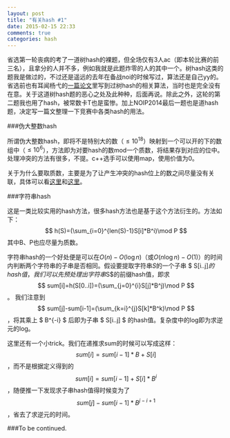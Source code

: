 ```yaml
---
layout: post
title: "有关hash #1"
date: 2015-02-15 22:33
comments: true
categories: hash
---
```


省选第一轮丧病的考了一道树hash的裸题，但全场仅有3人ac（即本轮比赛的前三名），且拿分的人并不多，例如我就是此题炸零的人的其中一个。树hash这类的题我是做过的，不过还是遥远的去年在备战noi的时候写过，算法还是自己yy的。省选前也有耳闻杨弋的[一篇论文](http://wenku.baidu.com/link?url=C4uQvu25Cejccx5zhfH7CeMl4EFzsxDpVJzfEU7AUD0Nnwa20NnDsAU6GwhOO9i2jSFKRKpBEs_P6Oq_5uT9ez8KYPcxIxaG3g6eoqkZGQC)里写到过树hash的相关算法，当时也是完全没有在意。关于这道树hash题的恶心之处及此种种，后面再说。除此之外，这轮的第二题我也用了hash，被常数卡T也是蛮惨。加上NOIP2014最后一题也是道hash题，决定写一篇文整理一下竞赛中各类hash的用法。

###伪大整数hash

所谓伪大整数hash，即将不是特别大的数（$\leq10^{18}$）映射到一个可以开的下的数组中（$\leq10^6$），方法即为对要hash的数mod一个质数，将结果存到对应的位中。处理冲突的方法有很多，不提。c++选手可以使用map，使用价值为0。

关于为什么要取质数，主要是为了让产生冲突的hash位上的数之间尽量没有关联，具体可以看[这里](http://www.vvbin.com/?p=376)和[这里](http://www.zhihu.com/question/20806796?sort=created)。

###字符串hash

这是一类比较实用的hash方法，很多hash方法也是基于这个方法衍生的。方法如下：$$ h(S)=(\sum_{i=0}^{len(S)-1}S[i]*B^i)\mod P $$其中B、P也应尽量为质数。

字符串hash的一个好处便是可以在$O(n)-O(\log n)$（或$O(n\log n)-O(1)$）的时间内判断两个字符串的子串是否相同。假设要提取字符串$S$的一个子串 $ S[i..j]$的hash值，我们可以先预处理出字符串$S$的前缀hash值，即求 $$ sum[i]=h(S[0..i])=(\sum_{j=0}^{i}S[j]*B^j)\mod P $$。 我们注意到 $$ sum[j]-sum[i-1]=(\sum_{k=i}^{j}S[k]*B^k)\mod P $$，将其乘上 $ B^{-i} $ 后即为子串 $ S[i..j] $ 的hash值。复杂度中的log即为求逆元的log。

这里还有一个小trick。我们在递推求sum的时候可以写成这样：$$sum[i]=sum[i-1]*B+S[i]$$，而不是根据定义得到的$$sum[i]=sum[i-1]+S[i]*B^i$$，随便推一下发现求子串hash值得时候变为了$$sum[j]-sum[i-1]*B^{j-i+1}$$，省去了求逆元的时间。

###To be continued.



